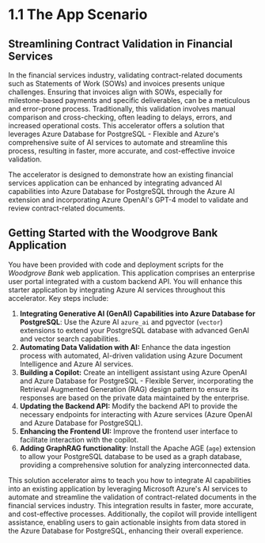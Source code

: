 # 1.1 The App Scenario

## Streamlining Contract Validation in Financial Services

In the financial services industry, validating contract-related documents such as Statements of Work (SOWs) and invoices presents unique challenges. Ensuring that invoices align with SOWs, especially for milestone-based payments and specific deliverables, can be a meticulous and error-prone process. Traditionally, this validation involves manual comparison and cross-checking, often leading to delays, errors, and increased operational costs. This accelerator offers a solution that leverages Azure Database for PostgreSQL - Flexible and Azure's comprehensive suite of AI services to automate and streamline this process, resulting in faster, more accurate, and cost-effective invoice validation.

The accelerator is designed to demonstrate how an existing financial services application can be enhanced by integrating advanced AI capabilities into Azure Database for PostgreSQL through the Azure AI extension and incorporating Azure OpenAI's GPT-4 model to validate and review contract-related documents.

## Getting Started with the Woodgrove Bank Application

You have been provided with code and deployment scripts for the _Woodgrove Bank_ web application. This application comprises an enterprise user portal integrated with a custom backend API. You will enhance this starter application by integrating Azure AI services throughout this accelerator. Key steps include:

1. **Integrating Generative AI (GenAI) Capabilities into Azure Database for PostgreSQL**: Use the Azure AI `azure_ai` and pgvector (`vector`) extensions to extend your PostgreSQL database with advanced GenAI and vector search capabilities.
2. **Automating Data Validation with AI:** Enhance the data ingestion process with automated, AI-driven validation using Azure Document Intelligence and Azure AI services.
3. **Building a Copilot:** Create an intelligent assistant using Azure OpenAI and Azure Database for PostgreSQL - Flexible Server, incorporating the Retrieval Augmented Generation (RAG) design pattern to ensure its responses are based on the private data maintained by the enterprise.
4. **Updating the Backend API:** Modify the backend API to provide the necessary endpoints for interacting with Azure services (Azure OpenAI and Azure Database for PostgreSQL).
5. **Enhancing the Frontend UI:** Improve the frontend user interface to facilitate interaction with the copilot.
6. **Adding GraphRAG functionality**: Install the Apache AGE (`age`) extension to allow your PostgreSQL database to be used as a graph database, providing a comprehensive solution for analyzing interconnected data.

This solution accelerator aims to teach you how to integrate AI capabilities into an existing application by leveraging Microsoft Azure's AI services to automate and streamline the validation of contract-related documents in the financial services industry. This integration results in faster, more accurate, and cost-effective processes. Additionally, the copilot will provide intelligent assistance, enabling users to gain actionable insights from data stored in the Azure Database for PostgreSQL, enhancing their overall experience.
